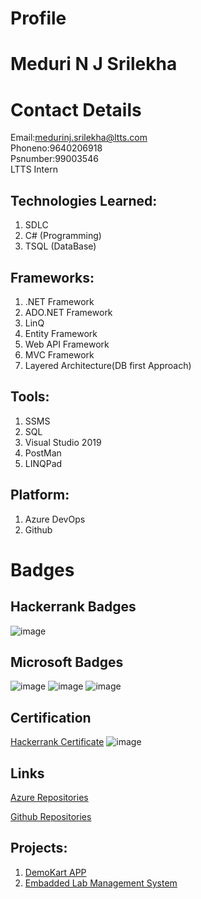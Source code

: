 # Profile
# Meduri N J Srilekha 
# Contact Details
Email:medurinj.srilekha@ltts.com    
Phoneno:9640206918   
Psnumber:99003546  
LTTS Intern

## Technologies Learned:

1. SDLC 
2. C# (Programming) 
3. TSQL (DataBase) 

## Frameworks:

1. .NET Framework
2. ADO.NET Framework 
3. LinQ 
4. Entity Framework 
5. Web API Framework 
6. MVC Framework 
7. Layered Architecture(DB first Approach) 

## Tools:

1. SSMS 
2. SQL 
3. Visual Studio 2019 
4. PostMan 
5. LINQPad

## Platform:

1. Azure DevOps 
2. Github 

# Badges

## Hackerrank Badges
![image](https://user-images.githubusercontent.com/78855186/112269959-18481d00-8c9f-11eb-9711-12ec86278e00.png)
## Microsoft Badges 
![image](https://user-images.githubusercontent.com/78855186/112269398-55f87600-8c9e-11eb-9d14-b4957677736d.png)
![image](https://user-images.githubusercontent.com/78855186/112269469-6a3c7300-8c9e-11eb-848e-24c0f1fe71ff.png)
![image](https://user-images.githubusercontent.com/78855186/112269526-79bbbc00-8c9e-11eb-9337-af9b18f281a5.png)
## Certification

[Hackerrank Certificate](https://www.hackerrank.com/certificates/58c861d27a14)
![image](https://user-images.githubusercontent.com/78855186/112269624-9fe15c00-8c9e-11eb-938f-fdb4b9187b45.png)



## Links

[Azure Repositories](https://dev.azure.com/medurinjsrilekha/)

[Github Repositories](https://github.com/99003546)

## Projects:

1.  [DemoKart APP](https://dev.azure.com/medurinjsrilekha/99003546_DEMOKART_APP)
2.  [Embadded Lab Management System ](https://dev.azure.com/medurinjsrilekha/99003546_Emb_Lab_Mgmt)
